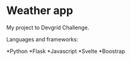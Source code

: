 # Weather app

My project to Devgrid Challenge.

Languages and frameworks:

*Python
*Flask
*Javascript
*Svelte
*Boostrap
